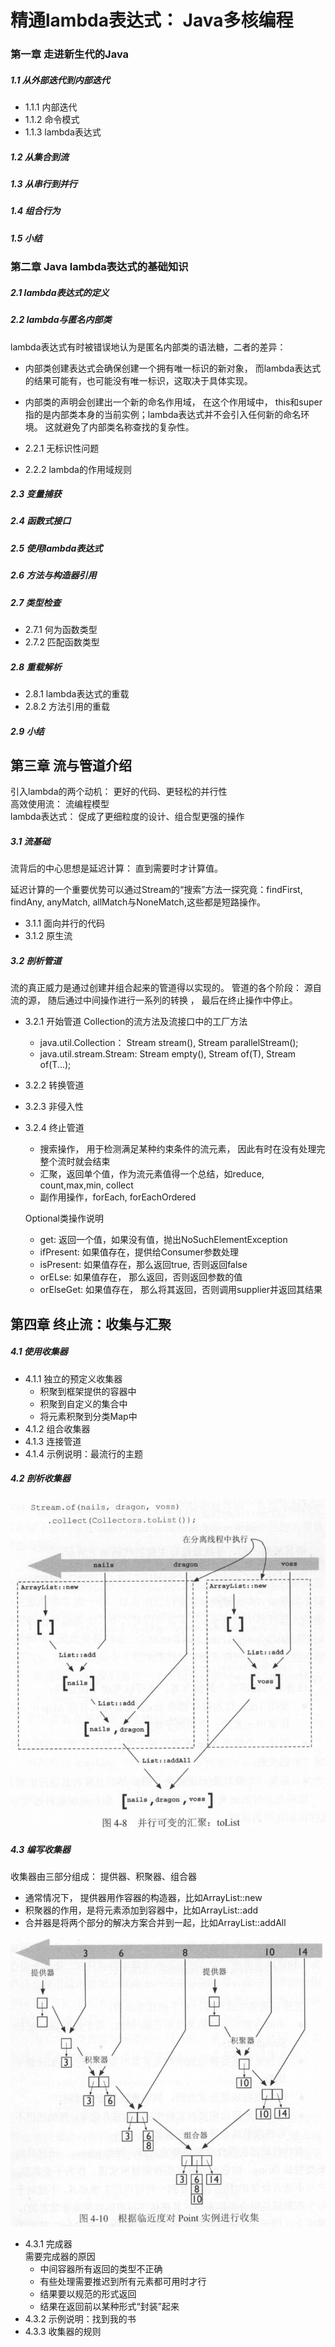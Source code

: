 # 精通lambda表达式： Java多核编程
 

### 第一章 走进新生代的Java 

##### 1.1 从外部迭代到内部迭代  

- 1.1.1 内部迭代 
- 1.1.2 命令模式  
- 1.1.3 lambda表达式 

##### 1.2 从集合到流 

##### 1.3 从串行到并行  

##### 1.4 组合行为  

##### 1.5 小结  

### 第二章 Java lambda表达式的基础知识

##### 2.1 lambda表达式的定义

##### 2.2 lambda与匿名内部类  

lambda表达式有时被错误地认为是匿名内部类的语法糖，二者的差异： 
- 内部类创建表达式会确保创建一个拥有唯一标识的新对象， 而lambda表达式的结果可能有，也可能没有唯一标识，这取决于具体实现。 
- 内部类的声明会创建出一个新的命名作用域， 在这个作用域中， this和super指的是内部类本身的当前实例；lambda表达式并不会引入任何新的命名环境。 
  这就避免了内部类名称查找的复杂性。 

- 2.2.1 无标识性问题 
- 2.2.2 lambda的作用域规则 

##### 2.3 变量捕获 

##### 2.4 函数式接口 

##### 2.5 使用lambda表达式

##### 2.6 方法与构造器引用  

##### 2.7 类型检查 

- 2.7.1 何为函数类型  
- 2.7.2 匹配函数类型  

##### 2.8 重载解析  

- 2.8.1 lambda表达式的重载 
- 2.8.2 方法引用的重载 

##### 2.9 小结   

## 第三章 流与管道介绍 

引入lambda的两个动机： 更好的代码、更轻松的并行性  
高效使用流： 流编程模型   
lambda表达式： 促成了更细粒度的设计、组合型更强的操作   

##### 3.1 流基础  

流背后的中心思想是延迟计算： 直到需要时才计算值。 

延迟计算的一个重要优势可以通过Stream的“搜索”方法一探究竟：findFirst, findAny, anyMatch, allMatch与NoneMatch,这些都是短路操作。 

- 3.1.1 面向并行的代码
- 3.1.2 原生流  

##### 3.2 剖析管道  

流的真正威力是通过创建并组合起来的管道得以实现的。 
管道的各个阶段： 源自流的源， 随后通过中间操作进行一系列的转换 ， 最后在终止操作中停止。 

- 3.2.1 开始管道 
  Collection的流方法及流接口中的工厂方法  
  - java.util.Collection<T>： Stream<T> stream(), Stream<T> parallelStream(); 
  - java.util.stream.Stream<T>: Stream<T> empty(), Stream<T> of(T), Stream<T> of(T...); 
- 3.2.2 转换管道
- 3.2.3 非侵入性 
- 3.2.4 终止管道 
  - 搜索操作， 用于检测满足某种约束条件的流元素， 因此有时在没有处理完整个流时就会结束 
  - 汇聚，返回单个值，作为流元素值得一个总结，如reduce, count,max,min, collect
  - 副作用操作，forEach, forEachOrdered 

  Optional类操作说明
  - get: 返回一个值，如果没有值，抛出NoSuchElementException 
  - ifPresent: 如果值存在，提供给Consumer参数处理 
  - isPresent: 如果值存在，那么返回true, 否则返回false
  - orELse: 如果值存在， 那么返回，否则返回参数的值  
  - orElseGet: 如果值存在， 那么将其返回，否则调用supplier并返回其结果  


## 第四章  终止流：收集与汇聚 

##### 4.1 使用收集器  

- 4.1.1 独立的预定义收集器  
  - 积聚到框架提供的容器中  
  - 积聚到自定义的集合中  
  - 将元素积聚到分类Map中  
- 4.1.2 组合收集器  
- 4.1.3 连接管道  
- 4.1.4 示例说明：最流行的主题

##### 4.2 剖析收集器   

![并行收集器](./doc/collector-parallel-tolist.png)

##### 4.3 编写收集器  

收集器由三部分组成： 提供器、积聚器、组合器  

- 通常情况下， 提供器用作容器的构造器，比如ArrayList::new 
- 积聚器的作用，是将元素添加到容器中，比如ArrayList::add
- 合并器是将两个部分的解决方案合并到一起，比如ArrayList::addAll 

![收集器](./doc/collector-three-part.png)

- 4.3.1 完成器  
  需要完成器的原因  
  - 中间容器所有返回的类型不正确  
  - 有些处理需要推迟到所有元素都可用时才行
  - 结果要以规范的形式返回  
  - 结果在返回前以某种形式“封装”起来
- 4.3.2 示例说明：找到我的书 
- 4.3.3 收集器的规则  